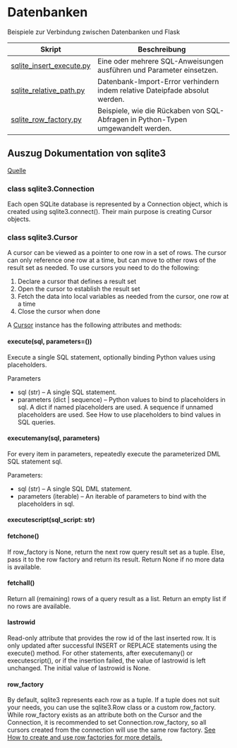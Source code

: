 # Datenbanken
Beispiele zur Verbindung zwischen Datenbanken und Flask

| Skript                                               | Beschreibung                                                                     |
|------------------------------------------------------|----------------------------------------------------------------------------------|
| [sqlite_insert_execute.py](sqlite_insert_execute.py) | Eine oder mehrere SQL-Anweisungen ausführen und Parameter einsetzen.             |
| [sqlite_relative_path.py](sqlite_relative_path.py)   | Datenbank-Import-Error verhindern indem relative Dateipfade absolut werden.      |
| [sqlite_row_factory.py](sqlite_row_factory.py)       | Beispiele, wie die Rückaben von SQL-Abfragen in Python-Typen umgewandelt werden. |


## Auszug Dokumentation von sqlite3
[Quelle](https://docs.python.org/3/library/sqlite3.html#connection-objects)

### class sqlite3.Connection
Each open SQLite database is represented by a Connection object, which is created using sqlite3.connect(). 
Their main purpose is creating Cursor objects.

### class sqlite3.Cursor
A cursor can be viewed as a pointer to one row in a set of rows. 
The cursor can only reference one row at a time, but can move to other rows of the result set as needed. 
To use cursors you need to do the following:
1. Declare a cursor that defines a result set
2. Open the cursor to establish the result set
3. Fetch the data into local variables as needed from the cursor, one row at a time
4. Close the cursor when done

A [Cursor](https://docs.python.org/3/library/sqlite3.html#sqlite3.Cursor) instance has the following attributes and methods:
#### execute(sql, parameters=())
Execute a single SQL statement, optionally binding Python values using placeholders.

Parameters
- sql (str) – A single SQL statement.
- parameters (dict | sequence) – Python values to bind to placeholders in sql. A dict if named placeholders are used. A sequence if unnamed placeholders are used. See How to use placeholders to bind values in SQL queries.

#### executemany(sql, parameters)
For every item in parameters, repeatedly execute the parameterized DML SQL statement sql.

Parameters:
- sql (str) – A single SQL DML statement.
- parameters (iterable) – An iterable of parameters to bind with the placeholders in sql.

#### executescript(sql_script: str)

#### fetchone()
If row_factory is None, return the next row query result set as a tuple. Else, pass it to the row factory and return its result. Return None if no more data is available.

#### fetchall()
Return all (remaining) rows of a query result as a list. Return an empty list if no rows are available.

#### lastrowid
Read-only attribute that provides the row id of the last inserted row. It is only updated after successful INSERT or REPLACE statements using the execute() method. For other statements, after executemany() or executescript(), or if the insertion failed, the value of lastrowid is left unchanged. The initial value of lastrowid is None.

#### row_factory
By default, sqlite3 represents each row as a tuple. If a tuple does not suit your needs, you can use the sqlite3.Row class or a custom row_factory.
While row_factory exists as an attribute both on the Cursor and the Connection, it is recommended to set Connection.row_factory, so all cursors created from the connection will use the same row factory.
[See How to create and use row factories for more details.](https://docs.python.org/3/library/sqlite3.html#sqlite3-howto-row-factory)